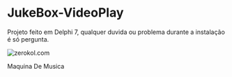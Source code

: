 JukeBox-VideoPlay
=================

Projeto feito em Delphi 7, qualquer duvida ou problema durante a instalação é só pergunta.

![zerokol.com](https://raw.github.com/alcirBarros/JukeBox-VideoPlay/master/Box%20Novo.jpg)


Maquina De Musica
